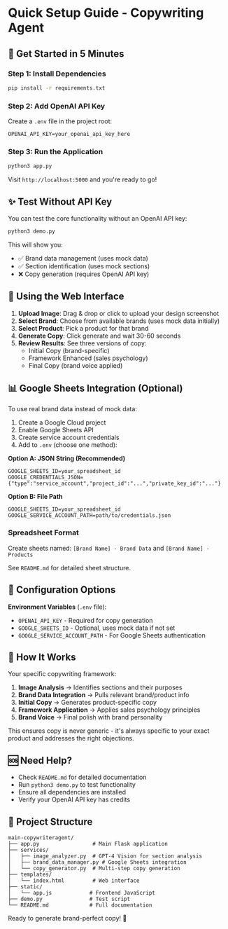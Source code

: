 # Quick Setup Guide - Copywriting Agent

## 🚀 Get Started in 5 Minutes

### Step 1: Install Dependencies
```bash
pip install -r requirements.txt
```

### Step 2: Add OpenAI API Key
Create a `.env` file in the project root:
```
OPENAI_API_KEY=your_openai_api_key_here
```

### Step 3: Run the Application
```bash
python3 app.py
```

Visit `http://localhost:5000` and you're ready to go!

## ✨ Test Without API Key

You can test the core functionality without an OpenAI API key:

```bash
python3 demo.py
```

This will show you:
- ✅ Brand data management (uses mock data)
- ✅ Section identification (uses mock sections)  
- ❌ Copy generation (requires OpenAI API key)

## 🎯 Using the Web Interface

1. **Upload Image**: Drag & drop or click to upload your design screenshot
2. **Select Brand**: Choose from available brands (uses mock data initially)
3. **Select Product**: Pick a product for that brand
4. **Generate Copy**: Click generate and wait 30-60 seconds
5. **Review Results**: See three versions of copy:
   - Initial Copy (brand-specific)
   - Framework Enhanced (sales psychology)
   - Final Copy (brand voice applied)

## 📊 Google Sheets Integration (Optional)

To use real brand data instead of mock data:

1. Create a Google Cloud project
2. Enable Google Sheets API
3. Create service account credentials
4. Add to `.env` (choose one method):

**Option A: JSON String (Recommended)**
```
GOOGLE_SHEETS_ID=your_spreadsheet_id
GOOGLE_CREDENTIALS_JSON={"type":"service_account","project_id":"...","private_key_id":"..."}
```

**Option B: File Path**
```
GOOGLE_SHEETS_ID=your_spreadsheet_id
GOOGLE_SERVICE_ACCOUNT_PATH=path/to/credentials.json
```

### Spreadsheet Format

Create sheets named: `[Brand Name] - Brand Data` and `[Brand Name] - Products`

See `README.md` for detailed sheet structure.

## 🔧 Configuration Options

**Environment Variables** (`.env` file):
- `OPENAI_API_KEY` - Required for copy generation
- `GOOGLE_SHEETS_ID` - Optional, uses mock data if not set
- `GOOGLE_SERVICE_ACCOUNT_PATH` - For Google Sheets authentication

## 🎨 How It Works

Your specific copywriting framework:

1. **Image Analysis** → Identifies sections and their purposes
2. **Brand Data Integration** → Pulls relevant brand/product info  
3. **Initial Copy** → Generates product-specific copy
4. **Framework Application** → Applies sales psychology principles
5. **Brand Voice** → Final polish with brand personality

This ensures copy is never generic - it's always specific to your exact product and addresses the right objections.

## 🆘 Need Help?

- Check `README.md` for detailed documentation
- Run `python3 demo.py` to test functionality
- Ensure all dependencies are installed
- Verify your OpenAI API key has credits

## 📁 Project Structure

```
main-copywriteragent/
├── app.py                 # Main Flask application
├── services/
│   ├── image_analyzer.py  # GPT-4 Vision for section analysis
│   ├── brand_data_manager.py # Google Sheets integration
│   └── copy_generator.py  # Multi-step copy generation
├── templates/
│   └── index.html         # Web interface
├── static/
│   └── app.js            # Frontend JavaScript
├── demo.py               # Test script
└── README.md             # Full documentation
```

Ready to generate brand-perfect copy! 🎯 